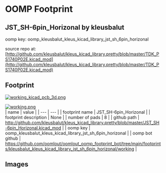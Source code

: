 # OOMP Footprint  
## JST_SH-6pin_Horizonal  by kleusbalut  
  
oomp key: oomp_kleusbalut_kleus_kicad_library_jst_sh_6pin_horizonal  
  
source repo at: [http://github.com/kleusbalut/kleus_kicad_library.pretty/blob/master/TDK_PS1740P02E.kicad_mod](http://github.com/kleusbalut/kleus_kicad_library.pretty/blob/master/TDK_PS1740P02E.kicad_mod)  
## Footprint  
  
[![working_kicad_pcb_3d.png](working_kicad_pcb_3d_600.png)](working_kicad_pcb_3d.png)  
  
[![working.png](working_600.png)](working.png)  
| name | value | 
| --- | --- | 
| footprint name | JST_SH-6pin_Horizonal | 
| footprint description | None | 
| number of pads | 8 | 
| github path | http://github.com/kleusbalut/kleus_kicad_library.pretty/blob/master/JST_SH-6pin_Horizonal.kicad_mod | 
| oomp key | oomp_kleusbalut_kleus_kicad_library_jst_sh_6pin_horizonal | 
| oomp bot github | https://github.com/oomlout/oomlout_oomp_footprint_bot/tree/main/footprints/kleusbalut_kleus_kicad_library_jst_sh_6pin_horizonal/working | 
## Images  
